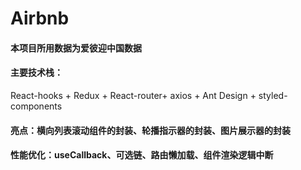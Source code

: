 # Airbnb
#### 本项目所用数据为爱彼迎中国数据
#### 主要技术栈：
React-hooks + Redux + React-router+ axios + Ant Design + styled-components
#### 亮点：横向列表滚动组件的封装、轮播指示器的封装、图片展示器的封装
#### 性能优化：useCallback、可选链、路由懒加载、组件渲染逻辑中断
